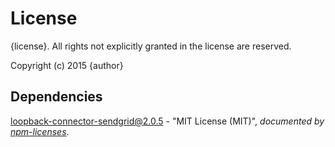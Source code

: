 # License

{license}. All rights not explicitly granted in the license are reserved.

Copyright (c) 2015 {author}

## Dependencies
[loopback-connector-sendgrid@2.0.5](&quot;https://github.com/Cellarise/loopback-connector-sendgrid&quot;) - &quot;MIT License (MIT)&quot;, 
*documented by [npm-licenses](http://github.com/AceMetrix/npm-license.git)*.

